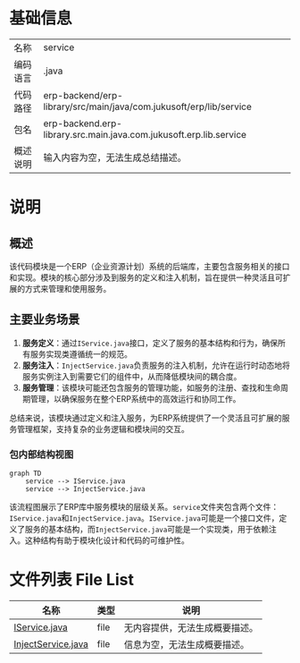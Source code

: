 # 基础信息

|      |      |
|------|------|
| 名称 | service |
| 编码语言 | .java |
| 代码路径 | erp-backend/erp-library/src/main/java/com.jukusoft/erp/lib/service |
| 包名 | erp-backend.erp-library.src.main.java.com.jukusoft.erp.lib.service |
| 概述说明 | 输入内容为空，无法生成总结描述。 |

# 说明

## 概述
该代码模块是一个ERP（企业资源计划）系统的后端库，主要包含服务相关的接口和实现。模块的核心部分涉及到服务的定义和注入机制，旨在提供一种灵活且可扩展的方式来管理和使用服务。

## 主要业务场景
1. **服务定义**：通过`IService.java`接口，定义了服务的基本结构和行为，确保所有服务实现类遵循统一的规范。
2. **服务注入**：`InjectService.java`负责服务的注入机制，允许在运行时动态地将服务实例注入到需要它们的组件中，从而降低模块间的耦合度。
3. **服务管理**：该模块可能还包含服务的管理功能，如服务的注册、查找和生命周期管理，以确保服务在整个ERP系统中的高效运行和协同工作。

总结来说，该模块通过定义和注入服务，为ERP系统提供了一个灵活且可扩展的服务管理框架，支持复杂的业务逻辑和模块间的交互。


### 包内部结构视图

```mermaid
graph TD
    service --> IService.java
    service --> InjectService.java
```

该流程图展示了ERP库中服务模块的层级关系。`service`文件夹包含两个文件：`IService.java`和`InjectService.java`。`IService.java`可能是一个接口文件，定义了服务的基本结构，而`InjectService.java`可能是一个实现类，用于依赖注入。这种结构有助于模块化设计和代码的可维护性。

# 文件列表 File List

| 名称   | 类型  | 说明 |
|-------|------|-------------|
| [IService.java](IService.md) | file | 无内容提供，无法生成概要描述。 |
| [InjectService.java](InjectService.md) | file | 信息为空，无法生成概要描述。 |


